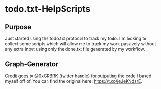 # todo.txt-HelpScripts

## Purpose
Just started using the todo.txt protocol to track my todo. I'm looking to collect some scripts which will allow me to track my work passively without any extra input using only the done.txt file generated by my workflow.

## Graph-Generator 
Credit goes to @0xGKBRK (twitter handle) for outputing the code I based myself off of. You can find the original here: https://t.co/jeJeKNdsrE. 
